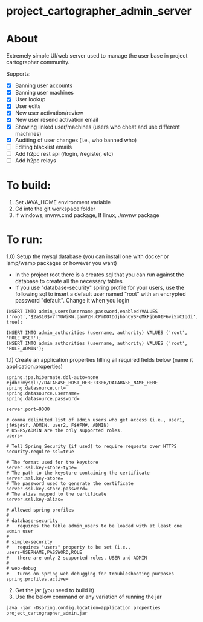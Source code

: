 # project_cartographer_admin_server

# About

Extremely simple UI/web server used to manage the user base in project cartographer community.

Supports:

- [x] Banning user accounts
- [x] Banning user machines
- [x] User lookup
- [x] User edits
- [x] New user activation/review
- [x] New user resend activation email
- [x] Showing linked user/machines (users who cheat and use different machines)
- [x] Auditing of user changes (i.e., who banned who)
- [ ] Editing blacklist emails
- [ ] Add h2pc rest api (/login, /register, etc)
- [ ] Add h2pc relays

# To build:

1) Set JAVA_HOME environment variable
2) Cd into the git workspace folder
3) If windows, mvnw.cmd package, If linux, ./mvnw package

# To run:

1.0) Setup the mysql database (you can install one with docker or lamp/wamp packages or however you want)
- In the project root there is a creates.sql that you can run against the database to create all the necessary tables
- If you use "database-security" spring profile for your users, use the following sql to insert a default user named "root" with an encrypted password "default". Change it when you login

```     
INSERT INTO admin_users(username,password,enabled)VALUES ('root','$2a$10$v7rYUWiKW.gamVZH.CPmDOtDdjhbnCySFqMkFjb60IF6vi5xCIqdi', true);

INSERT INTO admin_authorities (username, authority) VALUES ('root', 'ROLE_USER');
INSERT INTO admin_authorities (username, authority) VALUES ('root', 'ROLE_ADMIN');
```

1.1) Create an application properties filling all required fields below (name it application.properties)
```
spring.jpa.hibernate.ddl-auto=none
#jdbc:mysql://DATABASE_HOST_HERE:3306/DATABASE_NAME_HERE
spring.datasource.url=
spring.datasource.username=
spring.datasource.password=

server.port=9000

# comma delimited list of admin users who get access (i.e., user1, jf#$j#$f, ADMIN, user2, F$#FM#, ADMIN)
# USERS/ADMIN are the only supported roles.
users=

# Tell Spring Security (if used) to require requests over HTTPS
security.require-ssl=true

# The format used for the keystore 
server.ssl.key-store-type=
# The path to the keystore containing the certificate
server.ssl.key-store=
# The password used to generate the certificate
server.ssl.key-store-password=
# The alias mapped to the certificate
server.ssl.key-alias=

# Allowed spring profiles
#
# database-security
#   requires the table admin_users to be loaded with at least one admin user
#
# simple-security
#   requires "users" property to be set (i.e., users=USERNAME,PASSWORD,ROLE
#   there are only 2 supported roles, USER and ADMIN         
#
# web-debug
#   turns on spring web debugging for troubleshooting purposes
spring.profiles.active=
```
2) Get the jar (you need to build it)
3) Use the below command or any variation of running the jar
```
java -jar -Dspring.config.location=application.properties project_cartographer_admin.jar
```
